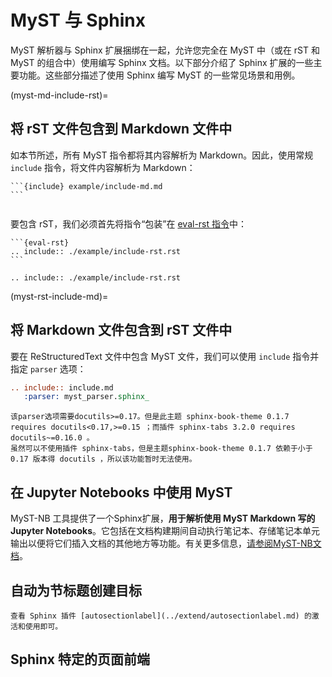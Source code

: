 # MyST 与 Sphinx

MyST 解析器与 Sphinx 扩展捆绑在一起，允许您完全在 MyST 中（或在 rST 和 MyST 的组合中）使用编写 Sphinx 文档。以下部分介绍了 Sphinx 扩展的一些主要功能。这些部分描述了使用 Sphinx 编写 MyST 的一些常见场景和用例。

(myst-md-include-rst)=

## 将 rST 文件包含到 Markdown 文件中

如本节所述，所有 MyST 指令都将其内容解析为 Markdown。因此，使用常规 `include` 指令，将文件内容解析为 Markdown：

````
```{include} example/include-md.md
```
````

```{include} example/include-md.md
```

要包含 rST，我们必须首先将指令“包装”在 [eval-rst 指令](myst-syntax-guide-eval-rst)中：

````
```{eval-rst}
.. include:: ./example/include-rst.rst
```
````

```{eval-rst}
.. include:: ./example/include-rst.rst
```

(myst-rst-include-md)=

## 将 Markdown 文件包含到 rST 文件中

要在 ReStructuredText 文件中包含 MyST 文件，我们可以使用 `include` 指令并指定 `parser` 选项：

```rest
.. include:: include.md
   :parser: myst_parser.sphinx_
```

```{important}
该parser选项需要docutils>=0.17。但是此主题 sphinx-book-theme 0.1.7 requires docutils<0.17,>=0.15 ；而插件 sphinx-tabs 3.2.0 requires docutils~=0.16.0 。
虽然可以不使用插件 sphinx-tabs，但是主题sphinx-book-theme 0.1.7 依赖于小于 0.17 版本得 docutils ，所以该功能暂时无法使用。
```

## 在 Jupyter Notebooks 中使用 MyST

MyST-NB 工具提供了一个Sphinx扩展，**用于解析使用 MyST Markdown 写的 Jupyter Notebooks**。它包括在文档构建期间自动执行笔记本、存储笔记本单元输出以便将它们插入文档的其他地方等功能。有关更多信息，[请参阅MyST-NB文档](myst-nb)。

## 自动为节标题创建目标

```{seealso}
查看 Sphinx 插件 [autosectionlabel](../extend/autosectionlabel.md) 的激活和使用即可。
```

## Sphinx 特定的页面前端

